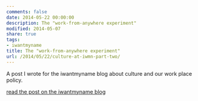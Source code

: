 ```yaml
---
comments: false
date: 2014-05-22 00:00:00
description: The "work-from-anywhere experiment"
modified: 2014-05-07
share: true
tags:
- iwantmyname
title: The "work-from-anywhere experiment"
url: /2014/05/22/culture-at-iwmn-part-two/
---
```


A post I wrote for the iwantmyname blog about culture and our work place policy.

[read the post on the iwantmyname blog](https://iwantmyname.com/blog/2014/05/culture-at-iwmn-part-two.html)

